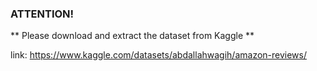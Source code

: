 <h3> ATTENTION! </h3>

** Please download and extract the dataset from Kaggle **

link: https://www.kaggle.com/datasets/abdallahwagih/amazon-reviews/
